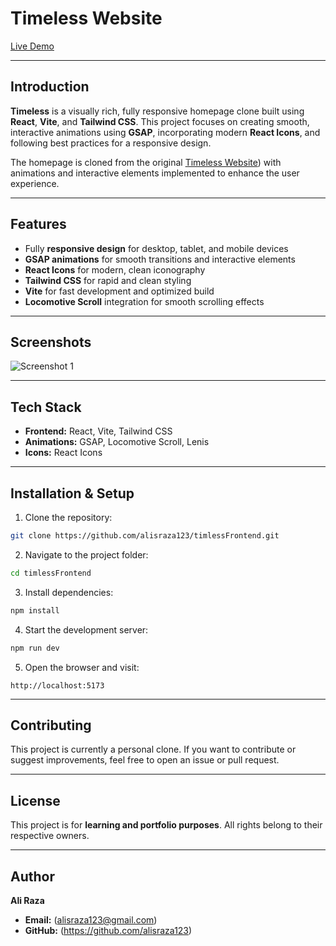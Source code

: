 # **Timeless Website**

[Live Demo](https://fancy-timeless.netlify.app/)

---

## **Introduction**

**Timeless** is a visually rich, fully responsive homepage clone built using **React**, **Vite**, and **Tailwind CSS**.
This project focuses on creating smooth, interactive animations using **GSAP**, incorporating modern **React Icons**, and following best practices for a responsive design.

The homepage is cloned from the original [Timeless Website](https://timeless.framer.media/?via=hxmzaehsan&utm_source=framer)) with animations and interactive elements implemented to enhance the user experience.

---

## **Features**

* Fully **responsive design** for desktop, tablet, and mobile devices
* **GSAP animations** for smooth transitions and interactive elements
* **React Icons** for modern, clean iconography
* **Tailwind CSS** for rapid and clean styling
* **Vite** for fast development and optimized build
* **Locomotive Scroll** integration for smooth scrolling effects

---

## **Screenshots**

![Screenshot 1](screenshots/screenshot.png)


---

## **Tech Stack**

* **Frontend:** React, Vite, Tailwind CSS
* **Animations:** GSAP, Locomotive Scroll, Lenis
* **Icons:** React Icons

---

## **Installation & Setup**

1. Clone the repository:

```bash
git clone https://github.com/alisraza123/timlessFrontend.git
```

2. Navigate to the project folder:

```bash
cd timlessFrontend
```

3. Install dependencies:

```bash
npm install
```

4. Start the development server:

```bash
npm run dev
```

5. Open the browser and visit:

```
http://localhost:5173
```

---

## **Contributing**

This project is currently a personal clone.
If you want to contribute or suggest improvements, feel free to open an issue or pull request.

---

## **License**

This project is for **learning and portfolio purposes**. All rights belong to their respective owners.

---

## **Author**

**Ali Raza**
* **Email:** (alisraza123@gmail.com)
* **GitHub:** (https://github.com/alisraza123)
